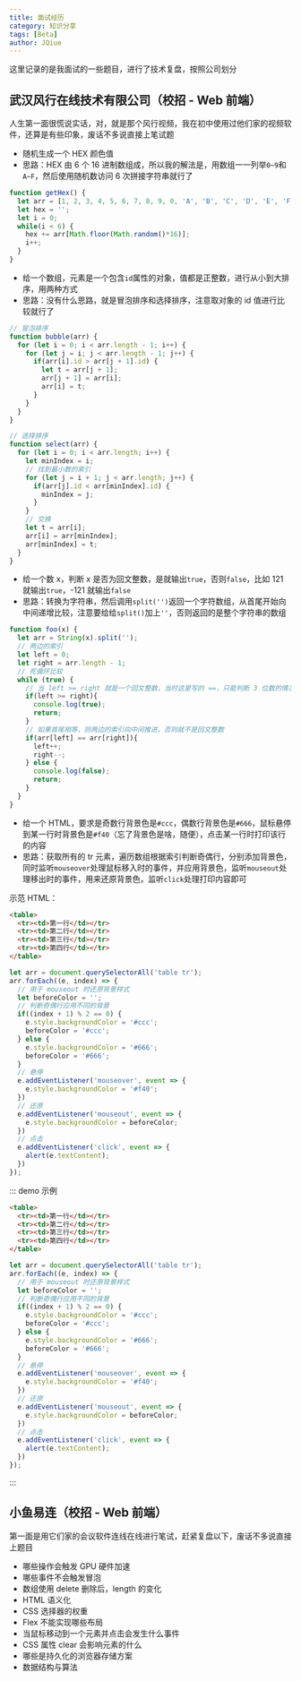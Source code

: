 ```yaml
---
title: 面试经历
category: 知识分享
tags: [Beta]
author: JQiue
---
```


这里记录的是我面试的一些题目，进行了技术复盘，按照公司划分

## 武汉风行在线技术有限公司（校招 - Web 前端）

人生第一面很慌说实话，对，就是那个风行视频，我在初中使用过他们家的视频软件，还算是有些印象，废话不多说直接上笔试题

+ 随机生成一个 HEX 颜色值
+ 思路：HEX 由 6 个 16 进制数组成，所以我的解法是，用数组一一列举`0~9`和`A~F`，然后使用随机数访问 6 次拼接字符串就行了

```js
function getHex() {
  let arr = [1, 2, 3, 4, 5, 6, 7, 8, 9, 0, 'A', 'B', 'C', 'D', 'E', 'F'];
  let hex = '';
  let i = 0;
  while(i < 6) {
    hex += arr[Math.floor(Math.random()*16)];
    i++;
  }
}
```

+ 给一个数组，元素是一个包含`id`属性的对象，值都是正整数，进行从小到大排序，用两种方式
+ 思路：没有什么思路，就是冒泡排序和选择排序，注意取对象的 id 值进行比较就行了

```js
// 冒泡排序
function bubble(arr) {
  for (let i = 0; i < arr.length - 1; i++) {
    for (let j = i; j < arr.length - 1; j++) {
      if(arr[i].id > arr[j + 1].id) {
        let t = arr[j + 1];
        arr[j + 1] = arr[i];
        arr[i] = t;
      }
    }
  }
}

// 选择排序
function select(arr) {
  for (let i = 0; i < arr.length; i++) {
    let minIndex = i;
    // 找到最小数的索引
    for (let j = i + 1; j < arr.length; j++) {
      if(arr[j].id < arr[minIndex].id) {
        minIndex = j;
      } 
    }
    // 交换
    let t = arr[i];
    arr[i] = arr[minIndex];
    arr[minIndex] = t;
  }
}
```

+ 给一个数 x，判断 x 是否为回文整数，是就输出`true`，否则`false`，比如 121 就输出`true`，-121 就输出`false`
+ 思路：转换为字符串，然后调用`split('')`返回一个字符数组，从首尾开始向中间递增比较，注意要给给`split()`加上`''`，否则返回的是整个字符串的数组

```js
function foo(x) {
  let arr = String(x).split('');
  // 两边的索引
  let left = 0;
  let right = arr.length - 1;
  // 死循环比较
  while (true) {
    // 当 left >= right 就是一个回文整数，当时这里写的 ==，只能判断 3 位数的情况，其它位数会产生死循环
    if(left >= right){
      console.log(true);
      return;
    }
    // 如果首尾相等，则两边的索引向中间推进，否则就不是回文整数
    if(arr[left] == arr[right]){
      left++;
      right--;
    } else {
      console.log(false);
      return;
    }
  }
}
```

+ 给一个 HTML，要求是奇数行背景色是`#ccc`，偶数行背景色是`#666`，鼠标悬停到某一行时背景色是`#f40`（忘了背景色是啥，随便），点击某一行时打印该行的内容
+ 思路：获取所有的 tr 元素，遍历数组根据索引判断奇偶行，分别添加背景色，同时监听`mouseover`处理鼠标移入时的事件，并应用背景色，监听`mouseout`处理移出时的事件，用来还原背景色，监听`click`处理打印内容即可

示范 HTML：

```html
<table>
  <tr><td>第一行</td></tr>
  <tr><td>第二行</td></tr>
  <tr><td>第三行</td></tr>
  <tr><td>第四行</td></tr>
</table>
```

```js
let arr = document.querySelectorAll('table tr');
arr.forEach((e, index) => {
  // 用于 mouseout 时还原背景样式
  let beforeColor = '';
  // 判断奇偶行应用不同的背景
  if((index + 1) % 2 == 0) {
    e.style.backgroundColor = '#ccc';
    beforeColor = '#ccc';
  } else {
    e.style.backgroundColor = '#666';
    beforeColor = '#666';
  }
  // 悬停
  e.addEventListener('mouseover', event => {
    e.style.backgroundColor = '#f40';
  })
  // 还原
  e.addEventListener('mouseout', event => {
    e.style.backgroundColor = beforeColor;
  })
  // 点击
  e.addEventListener('click', event => {
    alert(e.textContent);
  })
});
```

::: demo 示例

```html
<table>
  <tr><td>第一行</td></tr>
  <tr><td>第二行</td></tr>
  <tr><td>第三行</td></tr>
  <tr><td>第四行</td></tr>
</table>
```

```js
let arr = document.querySelectorAll('table tr');
arr.forEach((e, index) => {
  // 用于 mouseout 时还原背景样式
  let beforeColor = '';
  // 判断奇偶行应用不同的背景
  if((index + 1) % 2 == 0) {
    e.style.backgroundColor = '#ccc';
    beforeColor = '#ccc';
  } else {
    e.style.backgroundColor = '#666';
    beforeColor = '#666';
  }
  // 悬停
  e.addEventListener('mouseover', event => {
    e.style.backgroundColor = '#f40';
  })
  // 还原
  e.addEventListener('mouseout', event => {
    e.style.backgroundColor = beforeColor;
  })
  // 点击
  e.addEventListener('click', event => {
    alert(e.textContent);
  })
});
```

:::

## 小鱼易连（校招 - Web 前端）

第一面是用它们家的会议软件连线在线进行笔试，赶紧复盘以下，废话不多说直接上题目

+ 哪些操作会触发 GPU 硬件加速
+ 哪些事件不会触发冒泡
+ 数组使用 delete 删除后，length 的变化
+ HTML 语义化
+ CSS 选择器的权重
+ Flex 不能实现哪些布局
+ 当鼠标移动到一个元素并点击会发生什么事件
+ CSS 属性 clear 会影响元素的什么
+ 哪些是持久化的浏览器存储方案
+ 数据结构与算法
